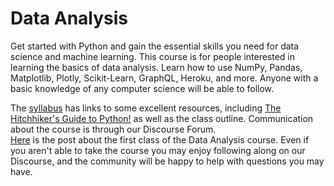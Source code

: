 # Data Analysis

Get started with Python and gain the essential skills you need for data science and machine learning. This course is for people interested in learning the basics of data analysis. Learn how to use NumPy, Pandas, Matplotlib, Plotly, Scikit-Learn, GraphQL, Heroku, and more. Anyone with a basic knowledge of any computer science will be able to follow.

The [syllabus](https://www.notion.so/Python-Data-Science-Course-Syllabus-a30c413bf8de42d2ba4fc0316dd66b69) has links to some excellent resources, including [The Hitchhiker's Guide to Python!](https://docs.python-guide.org/) as well as the class outline. Communication about the course is through our Discourse Forum.  
[Here](https://forum.1hive.org/t/morphosis-data-science-course-lecture-1-python-environment/1875) is the post about the first class of the Data Analysis course. Even if you aren't able to take the course you may enjoy following along on our Discourse, and the community will be happy to help with questions you may have.

